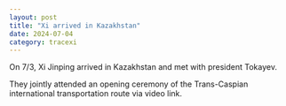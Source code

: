 ```yaml
---
layout: post
title: "Xi arrived in Kazakhstan"
date: 2024-07-04
category: tracexi
---
```


On 7/3, Xi Jinping arrived in Kazakhstan and met with president Tokayev.

They jointly attended an opening ceremony of the Trans-Caspian international transportation route via video link.
